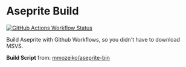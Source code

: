 # Aseprite Build

[![GitHub Actions Workflow Status](https://img.shields.io/github/actions/workflow/status/Veha0001/aseprite-build/build.yml?style=for-the-badge&labelColor=%23f5c2e7&color=%231e1e2e)](https://github.com/Veha0001/aseprite-build/actions/workflows/build.yml)

Build Aseprite with Github Workflows,
so you didn't have to download MSVS.

**Build Script** from: [mmozeiko/aseprite-bin](https://github.com/mmozeiko/aseprite-bin)
